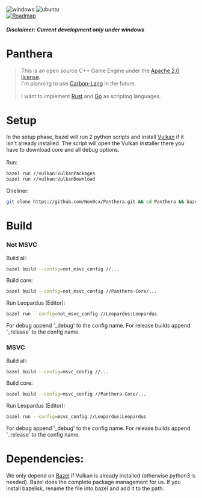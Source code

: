 
![windows](https://github.com/Nov0cx/Panthera/actions/workflows/windows.yml/badge.svg)
![ubuntu](https://github.com/Nov0cx/Panthera/actions/workflows/ubuntu.yml/badge.svg)
<br/>
[![Roadmap](https://upload.wikimedia.org/wikipedia/en/8/8c/Trello_logo.svg)](https://trello.com/b/lO2g2KYQ/panthera)

##### Disclaimer: Current development only under windows

# Panthera
 > This is an open source C++ Game Engine under the [Apache 2.0 license](https://www.apache.org/licenses/LICENSE-2.0).
 > <br/>I'm planning to use [Carbon-Lang](https://github.com/carbon-language/carbon-lang) in the future.
 > <br/><br/>
 > I want to implement [Rust](https://www.rust-lang.org/) and [Go](https://go.dev/) as scripting languages.
 
# Setup
In the setup phase, bazel will run 2 python scripts
and install [Vulkan](https://www.vulkan.org/) if it isn't already installed.
The script will open the Vulkan Installer there you have to download core and all debug options.
<br/>
<br/>
Run:
```bash
bazel run //vulkan:VulkanPackages
bazel run //vulkan:VulkanDownload
```

Oneliner:
```bash
git clone https://github.com/Nov0cx/Panthera.git && cd Panthera && bazel run //vulkan:VulkanPackages && bazel run //vulkan:VulkanDownload
```

# Build

### Not MSVC

Build all:
```bash
bazel build --config=not_msvc_config //...
```
Build core:
```bash
bazel build --config=not_msvc_config //Panthera-Core/...
```
Run Leopardus (Editor):
```bash
bazel run --config=not_msvc_config //Leopardus:Leopardus
```

For debug append '_debug' to the config name. For release builds append '_release' to the config name.

### MSVC
Build all:
```bash
bazel build --config=msvc_config //...
```
Build core:
```bash
bazel build --config=msvc_config //Panthera-Core/...
```
Run Leopardus (Editor):
```bash
bazel run --config=msvc_config //Leopardus:Leopardus
```

For debug append '_debug' to the config name. For release builds append '_release' to the config name.

# Dependencies:
We only depend on [Bazel](https://bazel.build/install/bazelisk) if Vulkan is already installed (otherwise python3 is needed).
Bazel does the complete package management for us. If you install bazelisk, rename the file into bazel and add it to the path.

